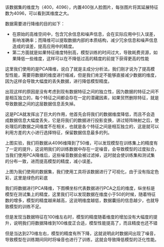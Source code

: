 

该数据集的维度为（400，4096），内置400张人脸图片，每张图片将其延展特征数为4096，可以看到其维度之大。

数据需要进行降维的目的如下：

+ 在原始的高维空间中，包含冗余信息和噪声信息，会在实际应用中引入误差，影响准确率；而降维可以提取数据内部的本质结构，减少冗余信息和噪声信息造成的误差，提高应用中的精度。
+ 第二方面就是如果特征维度特别高，模型训练的时间过大，导致耗费资源，如果降低一些维度，这样可以在不降低过高的精度的前提下获得更高的性能

这里我们使用的是PCA降维，说白了就是主成分分析法，我们刚才说为了提高模型性能，需要将数据的维度进行缩减，但是我们肯定不能够直接减少数据的维度，因为这样会导致大幅度的丢失数据，进行降低模型精度。

出现这样的原因是没有考虑到现有数据特征之间的独立性，因为数据的特征之间不是相互独立的，每个特征之间都会存在一定的潜藏因素，如果贸然删除特征，就是导致数据之间的这层数据信息丢失掉。

这是PCA就发挥出了巨大的作用，他首先会将我们的数据维度降低，而且不会造成数据信息大幅度丢失，它是将我们的数据进行投影变换，讲过矩阵映射之后，使处理后的数据之间维度不在相关，也就是各个特征之间是相互独立的，这是就可以利用方差的大小进行选择特征，保留数据信息最多的列。

上图实验，我们将数据从4096维降到了50维，可以发现模型在训练集上的精度有了一定的提升，这说明我们的训练数据中存在一定噪音，会导致模型的过度拟合，当我们使用PCA降维后，这些噪音数据会被过滤掉，这时就会使训练集和测试集的分布一致，进而提高模型的精度，减小误差。



上图为我们使用的数据集，我们使用工具将该数据进行了可视化，由于没有指定色彩，这里是绿色的彩底



我们将数据进行PCA降维，下图横坐标代表数据进行PCA之后的维度，纵坐标是模型在测试集上的精度，这里我们可以发现数据在维度小于50的时候，随着特征数的增多，模型的精度越来越高，这说明维度越低，数据囊括的信息越少，也就导致模型的训练不足。

但是发现当数据特征在100维左右时，模型的精度随着维度的增加没有大幅度的提升，说明我们将数据降维到100维度正合适，模型性能提高了，而且精度也还不错

但是当达到270维左右，模型的精度有所下降，这就说明此时数据间出现了噪音，导致模型在训练期间同时将噪音也进行了训练，这就会导致降低模型的泛化性能。



